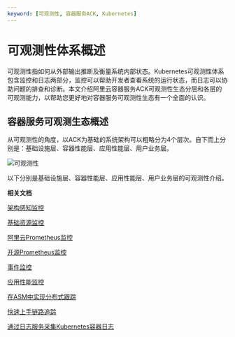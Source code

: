 ```yaml
---
keyword: [可观测性, 容器服务ACK, Kubernetes]
---
```


# 可观测性体系概述

可观测性指如何从外部输出推断及衡量系统内部状态。Kubernetes可观测性体系包含监控和日志两部分，监控可以帮助开发者查看系统的运行状态，而日志可以协助问题的排查和诊断。本文介绍阿里云容器服务ACK可观测性生态分层和各层的可观测能力，以帮助您更好地对容器服务可观测性生态有一个全面的认识。

## 容器服务可观测生态概述

从可观测性的角度，以ACK为基础的系统架构可以粗略分为4个层次。自下而上分别是：基础设施层、容器性能层、应用性能层、用户业务层。

![可观测性](https://static-aliyun-doc.oss-accelerate.aliyuncs.com/assets/img/zh-CN/7396342161/p238998.png)

以下分别是基础设施层、容器性能层、应用性能层、用户业务层的可观测性介绍。





**相关文档**  


[架构感知监控](/cn.zh-CN/Kubernetes集群用户指南/可观测性/监控管理/架构感知监控.md)

[基础资源监控](/cn.zh-CN/Kubernetes集群用户指南/可观测性/监控管理/基础资源监控.md)

[阿里云Prometheus监控](/cn.zh-CN/Kubernetes集群用户指南/可观测性/监控管理/阿里云Prometheus监控.md)

[开源Prometheus监控](/cn.zh-CN/Kubernetes集群用户指南/可观测性/监控管理/开源Prometheus监控.md)

[事件监控](/cn.zh-CN/Kubernetes集群用户指南/可观测性/监控管理/事件监控.md)

[应用性能监控](/cn.zh-CN/Kubernetes集群用户指南/可观测性/监控管理/应用性能监控.md)

[在ASM中实现分布式跟踪]()

[快速上手链路追踪](/cn.zh-CN/快速入门/快速上手链路追踪.md)

[通过日志服务采集Kubernetes容器日志](/cn.zh-CN/Kubernetes集群用户指南/可观测性/日志管理/通过日志服务采集Kubernetes容器日志.md)

